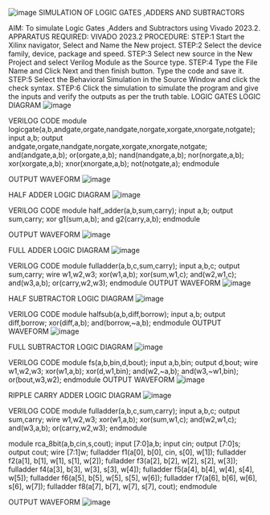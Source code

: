 ![image](https://github.com/Lokeshmb005/VLSI-LAB-EXP-1/assets/159941167/072197fc-07f2-401e-9569-e4562656a190)
SIMULATION OF LOGIC GATES ,ADDERS AND SUBTRACTORS

AIM: 
To simulate Logic Gates ,Adders and Subtractors using Vivado 2023.2.
APPARATUS REQUIRED: 
VIVADO 2023.2
PROCEDURE: 
STEP:1 Start the Xilinx navigator, Select and Name the New project. 
STEP:2 Select the device family, device, package and speed.
STEP:3 Select new source in the New Project and select Verilog Module as the Source type. 
STEP:4 Type the File Name and Click Next and then finish button. Type the code and save it. 
STEP:5 Select the Behavioral Simulation in the Source Window and click the check syntax. 
STEP:6 Click the simulation to simulate the program and give the inputs and verify the outputs as per the truth table. 
LOGIC GATES
LOGIC DIAGRAM
 ![image](https://github.com/Lokeshmb005/VLSI-LAB-EXP-1/assets/159941167/fa4a02e5-e487-4993-add9-0fc9130d2399)

VERILOG CODE 
module logicgate(a,b,andgate,orgate,nandgate,norgate,xorgate,xnorgate,notgate);
input a,b;
output andgate,orgate,nandgate,norgate,xorgate,xnorgate,notgate;
and(andgate,a,b);
or(orgate,a,b);
nand(nandgate,a,b);
nor(norgate,a,b);
xor(xorgate,a,b);
xnor(xnorgate,a,b);
not(notgate,a);
endmodule

OUTPUT WAVEFORM
 ![image](https://github.com/Lokeshmb005/VLSI-LAB-EXP-1/assets/159941167/0860f246-c179-43a9-87f8-401e52e093cb)


HALF ADDER
LOGIC DIAGRAM
 ![image](https://github.com/Lokeshmb005/VLSI-LAB-EXP-1/assets/159941167/9e6b6d3d-73e4-4668-8bce-ad710dc79f1b)

VERILOG CODE
module half_adder(a,b,sum,carry);
input a,b;
output sum,carry;
xor g1(sum,a,b);
and g2(carry,a,b);
endmodule 



OUTPUT WAVEFORM
 ![image](https://github.com/Lokeshmb005/VLSI-LAB-EXP-1/assets/159941167/8b013ca6-ce21-4072-98cd-0e58ed642b8d)

FULL ADDER
LOGIC DIAGRAM
 ![image](https://github.com/Lokeshmb005/VLSI-LAB-EXP-1/assets/159941167/370791c7-9429-4a69-a027-22c12e235fd5)

VERILOG CODE 
module fulladder(a,b,c,sum,carry);
input a,b,c;
output sum,carry;
wire w1,w2,w3;
xor(w1,a,b);
xor(sum,w1,c);
and(w2,w1,c);
and(w3,a,b);
or(carry,w2,w3);
endmodule
OUTPUT WAVEFORM
 ![image](https://github.com/Lokeshmb005/VLSI-LAB-EXP-1/assets/159941167/ae2a9aa7-c856-45c8-b8a8-9d55428d3f89)

HALF SUBTRACTOR
LOGIC DIAGRAM
 ![image](https://github.com/Lokeshmb005/VLSI-LAB-EXP-1/assets/159941167/4df410ca-40cb-457a-a7e7-08f72b5b4833)


VERILOG CODE 
module halfsub(a,b,diff,borrow);
input a,b;
output diff,borrow;
xor(diff,a,b);
and(borrow,~a,b);
endmodule
OUTPUT WAVEFORM
 ![image](https://github.com/Lokeshmb005/VLSI-LAB-EXP-1/assets/159941167/5b4b5d80-2a60-47f1-98e7-692736d1fb74)

FULL SUBTRACTOR
LOGIC DIAGRAM
![image](https://github.com/Lokeshmb005/VLSI-LAB-EXP-1/assets/159941167/e3b6b6c2-6340-4eeb-802a-9bd08394639d)
 
VERILOG CODE 
module fs(a,b,bin,d,bout);
input a,b,bin;
output d,bout;
wire w1,w2,w3;
xor(w1,a,b);
xor(d,w1,bin);
and(w2,~a,b);
and(w3,~w1,bin);
or(bout,w3,w2);
endmodule
OUTPUT WAVEFORM
 ![image](https://github.com/Lokeshmb005/VLSI-LAB-EXP-1/assets/159941167/76488ae6-1f71-4bbc-868a-84aa4d1d94e0)


RIPPLE CARRY ADDER
LOGIC DIAGRAM
 ![image](https://github.com/Lokeshmb005/VLSI-LAB-EXP-1/assets/159941167/f961ac8c-a557-4309-96a2-2b16a8bc8321)

VERILOG CODE 
module fulladder(a,b,c,sum,carry);
input a,b,c;
output sum,carry;
wire w1,w2,w3;
xor(w1,a,b);
xor(sum,w1,c);
and(w2,w1,c);
and(w3,a,b);
or(carry,w2,w3);
endmodule

module rca_8bit(a,b,cin,s,cout);
input [7:0]a,b;
input cin;
output [7:0]s;
output cout;
wire [7:1]w;
fulladder f1(a[0], b[0], cin, s[0], w[1]);
fulladder f2(a[1], b[1], w[1], s[1], w[2]);
fulladder f3(a[2], b[2], w[2], s[2], w[3]);
fulladder f4(a[3], b[3], w[3], s[3], w[4]);
fulladder f5(a[4], b[4], w[4], s[4], w[5]);
fulladder f6(a[5], b[5], w[5], s[5], w[6]);
fulladder f7(a[6], b[6], w[6], s[6], w[7]);
fulladder f8(a[7], b[7], w[7], s[7], cout);
endmodule

OUTPUT WAVEFORM
 ![image](https://github.com/Lokeshmb005/VLSI-LAB-EXP-1/assets/159941167/6ca07915-f6d5-48ce-b000-875d8918bafa)

